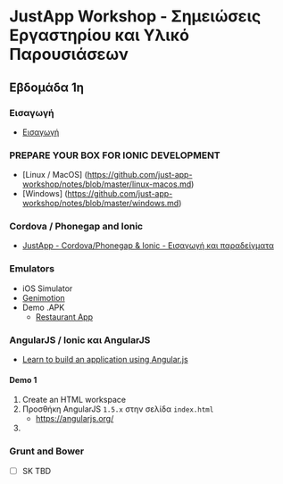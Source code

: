 # JustApp Workshop - Σημειώσεις Εργαστηρίου και Υλικό Παρουσιάσεων

## Εβδομάδα 1η

### Εισαγωγή
* [Εισαγωγή](https://docs.google.com/presentation/d/1AAZmbbWhKPyoUTJNhaMEGWt1jhg749qOTRyYReL-oYw/edit?usp=sharing)

### PREPARE YOUR BOX FOR IONIC DEVELOPMENT
* [Linux / MacOS] (https://github.com/just-app-workshop/notes/blob/master/linux-macos.md)
* [Windows] (https://github.com/just-app-workshop/notes/blob/master/windows.md)

### Cordova / Phonegap and Ionic
* [JustApp - Cordova/Phonegap & Ionic - Εισαγωγή και παραδείγματα](https://docs.google.com/presentation/d/1AdYCEbb-PMWlEkLFrWk0vg-fmSOXycT6A7uBpg9122E/edit?usp=sharing)

### Emulators
* iOS Simulator
* [Genimotion](https://www.genymotion.com/)
* Demo .APK
    * [Restaurant App](http://codecanyon.net/item/restaurant-ionic-full-application-with-firebase-backend/14680675)

### AngularJS / Ionic και AngularJS
* [Learn to build an application using Angular.js](http://campus.codeschool.com/courses/shaping-up-with-angular-js/intro)

#### Demo 1
1. Create an HTML workspace
2. Προσθήκη AngularJS `1.5.x` στην σελίδα `index.html` 
    * https://angularjs.org/
3. 

### Grunt and Bower
* [ ] SK TBD
